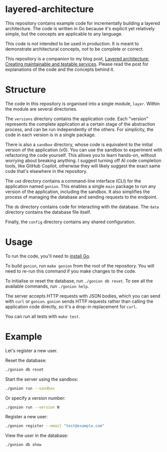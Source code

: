 # layered-architecture

This repository contains example code for incrementally building a layered architecture.
The code is written in Go because it's explicit yet relatively simple, but the concepts are applicable to any language.

This code is not intended to be used in production.
It is meant to demonstrate architectural concepts, not to be complete or correct.

This repository is a companion to my blog post, [Layered architecture: Creating maintainable and testable services](https://kiyanmair.com/blog/layered-architecture/).
Please read the post for explanations of the code and the concepts behind it.

# Structure

The code in this repository is organised into a single module, `layer`.
Within the module are several directories.

The `versions` directory contains the application code.
Each "version" represents the complete application at a certain stage of the abstraction process, and can be run independently of the others.
For simplicity, the code in each version is in a single package.

There is also a `sandbox` directory, whose code is equivalent to the initial version of the application (v0).
You can use the sandbox to experiment with refactoring the code yourself.
This allows you to learn hands-on, without worrying about breaking anything.
I suggest turning off AI code completion tools, like GitHub Copilot, otherwise they will likely suggest the exact same code that's elsewhere in the repository.

The `cmd` directory contains a command-line interface (CLI) for the application named `gonion`.
This enables a single `main` package to run any version of the application, including the sandbox.
It also simplifies the process of managing the database and sending requests to the endpoint.

The `db` directory contains code for interacting with the database.
The `data` directory contains the database file itself.

Finally, the `config` directory contains any shared configuration.

# Usage

To run the code, you'll need to [install Go](https://go.dev/dl/).

To build `gonion`, run `make gonion` from the root of the repository.
You will need to re-run this command if you make changes to the code.

To initialise or reset the database, run `./gonion db reset`.
To see all the available commands, run `./gonion help`.

The server accepts HTTP requests with JSON bodies, which you can send with `curl` or `gonion`.
`gonion` sends HTTP requests rather than calling the application code directly, so it's a drop-in replacement for `curl`.

You can run all tests with `make test`.

# Example

Let's register a new user.

Reset the database:

```bash
./gonion db reset
```

Start the server using the sandbox:

```bash
./gonion run --sandbox
```

Or specify a version number:

```bash
./gonion run --version N
```

Register a new user:

```bash
./gonion register --email "test@example.com"
```

View the user in the database:

```bash
./gonion db show
```
